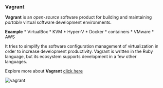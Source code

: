 ### Vagrant

**Vagrant** is an *open-source* software product for building and maintaining *portable* virtual software development environments.

**Example**
    * VirtualBox
    * KVM
    * Hyper-V
    * Docker
    * containers
    * VMware
    * AWS

It tries to simplify the software configuration management of virtualization in order to increase development productivity. Vagrant is written in the Ruby language, but its ecosystem supports development in a few other languages.

Explore more about **Vagrant** [click here](https://www.vagrantup.com/)


![vagrant](https://github.com/selvaraj-kuppusamy/vagrant-centos/blob/main/vagrant/assest/vagrant.png)
